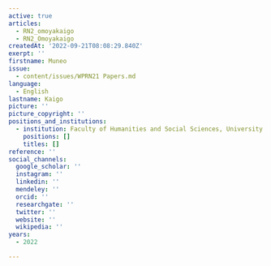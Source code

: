 ```yaml
---
active: true
articles:
  - RN2_omoyakaigo
  - RN2_Omoyakaigo
createdAt: '2022-09-21T08:08:29.840Z'
exerpt: ''
firstname: Muneo
issue:
  - content/issues/WPRN21 Papers.md
language:
  - English
lastname: Kaigo
picture: ''
picture_copyright: ''
positions_and_institutions:
  - institution: Faculty of Humanities and Social Sciences, University of Tsukuba, Japan
    positions: []
    titles: []
reference: ''
social_channels:
  google_scholar: ''
  instagram: ''
  linkedin: ''
  mendeley: ''
  orcid: ''
  researchgate: ''
  twitter: ''
  website: ''
  wikipedia: ''
years:
  - 2022

---
```


